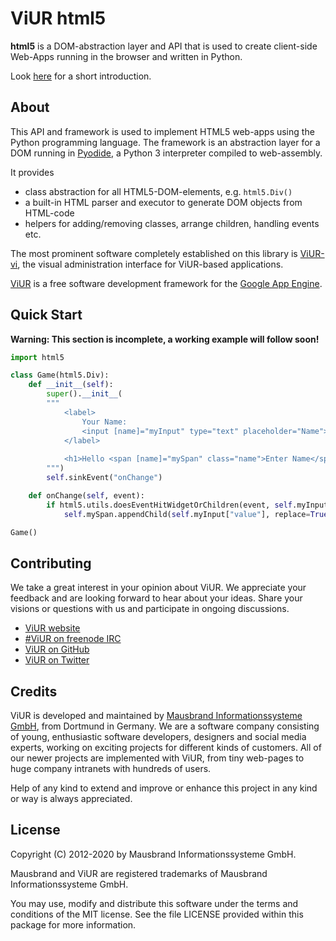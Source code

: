 # ViUR html5

**html5** is a DOM-abstraction layer and API that is used to create client-side Web-Apps running in the browser and written in Python.

Look [here](https://www.viur.dev/blog/html5-library) for a short introduction.

## About

This API and framework is used to implement HTML5 web-apps using the Python programming language. The framework is an abstraction layer for a DOM running in [Pyodide](https://github.com/iodide-project/pyodide), a Python 3 interpreter compiled to web-assembly.

It provides

- class abstraction for all HTML5-DOM-elements, e.g. `html5.Div()`
- a built-in HTML parser and executor to generate DOM objects from HTML-code
- helpers for adding/removing classes, arrange children, handling events etc.

The most prominent software completely established on this library is [ViUR-vi](https://github.com/viur-framework/viur-vi/), the visual administration interface for ViUR-based applications.

[ViUR](https://www.viur.dev) is a free software development framework for the [Google App Engine](https://appengine.google.com).

## Quick Start

**Warning: This section is incomplete, a working example will follow soon!**

```python
import html5

class Game(html5.Div):
	def __init__(self):
		super().__init__(
        """
            <label>
                Your Name:
                <input [name]="myInput" type="text" placeholder="Name">
            </label>
            
            <h1>Hello <span [name]="mySpan" class="name">Enter Name</span>!</h1>
        """)
		self.sinkEvent("onChange")

	def onChange(self, event):
		if html5.utils.doesEventHitWidgetOrChildren(event, self.myInput):
			self.mySpan.appendChild(self.myInput["value"], replace=True)

Game()
```

## Contributing

We take a great interest in your opinion about ViUR. We appreciate your feedback and are looking forward to hear about your ideas. Share your visions or questions with us and participate in ongoing discussions.

- [ViUR website](https://www.viur.dev)
- [#ViUR on freenode IRC](https://webchat.freenode.net/?channels=viur)
- [ViUR on GitHub](https://github.com/viur-framework)
- [ViUR on Twitter](https://twitter.com/weloveViUR)

## Credits

ViUR is developed and maintained by [Mausbrand Informationssysteme GmbH](https://www.mausbrand.de/en), from Dortmund in Germany. We are a software company consisting of young, enthusiastic software developers, designers and social media experts, working on exciting projects for different kinds of customers. All of our newer projects are implemented with ViUR, from tiny web-pages to huge company intranets with hundreds of users.

Help of any kind to extend and improve or enhance this project in any kind or way is always appreciated.

## License

Copyright (C) 2012-2020 by Mausbrand Informationssysteme GmbH.

Mausbrand and ViUR are registered trademarks of Mausbrand Informationssysteme GmbH.

You may use, modify and distribute this software under the terms and conditions of the MIT license. See the file LICENSE provided within this package for more information.
